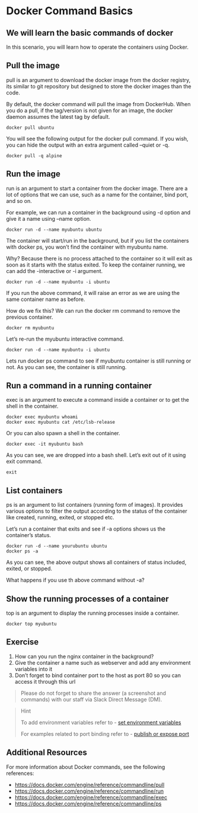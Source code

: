Docker Command Basics
================================================================

We will learn the basic commands of docker
----------------------------------------------------------------

In this scenario, you will learn how to operate the containers using Docker.

Pull the image
----------

pull is an argument to download the docker image from the docker registry, its similar to git repository but designed to store the docker images than the code.

By default, the docker command will pull the image from DockerHub. When you do a pull, if the tag/version is not given for an image, the docker daemon assumes the latest tag by default.

```
docker pull ubuntu
```

You will see the following output for the docker pull command. If you wish, you can hide the output with an extra argument called –quiet or -q.

```
docker pull -q alpine
```

Run the image
----------------------------------------------------------------

run is an argument to start a container from the docker image. There are a lot of options that we can use, such as a name for the container, bind port, and so on.

For example, we can run a container in the background using -d option and give it a name using –name option.

```
docker run -d --name myubuntu ubuntu
```

The container will start/run in the background, but if you list the containers with docker ps, you won’t find the container with myubuntu name.

Why? Because there is no process attached to the container so it will exit as soon as it starts with the status exited. To keep the container running, we can add the -interactive or -i argument.

```
docker run -d --name myubuntu -i ubuntu
```

If you run the above command, it will raise an error as we are using the same container name as before.

How do we fix this? We can run the docker rm command to remove the previous container. 

```
docker rm myubuntu
```

Let’s re-run the myubuntu interactive command. 

```
docker run -d --name myubuntu -i ubuntu
```

Lets run docker ps command to see if myubuntu container is still running or not. 
As you can see, the container is still running.

Run a command in a running container
----------

exec is an argument to execute a command inside a container or to get the shell in the container.

```
docker exec myubuntu whoami
docker exec myubuntu cat /etc/lsb-release
```

Or you can also spawn a shell in the container.

```
docker exec -it myubuntu bash
```

As you can see, we are dropped into a bash shell. Let’s exit out of it using exit command. 

```
exit
```

List containers
----------

ps is an argument to list containers (running form of images). It provides various options to filter the output according to the status of the container like created, running, exited, or stopped etc.

Let’s run a container that exits and see if -a options shows us the container’s status.

```
docker run -d --name yourubuntu ubuntu
docker ps -a
```

As you can see, the above output shows all containers of status included, exited, or stopped.

What happens if you use th above command without -a?

Show the running processes of a container
----------

top is an argument to display the running processes inside a container.

```
docker top myubuntu
```

Exercise
----------

1. How can you run the nginx container in the background?
2. Give the container a name such as webserver and add any environment variables into it
3. Don’t forget to bind container port to the host as port 80 so you can access it through this url

> Please do not forget to share the answer (a screenshot and commands) with our staff via Slack Direct Message (DM).

> Hint
>
> To add environment variables refer to - [set environment variables](https://docs.docker.com/engine/reference/commandline/run/#set-environment-variables--e---env---env-file)
>
> For examples related to port binding refer to - [publish or expose port](https://docs.docker.com/engine/reference/commandline/run/#publish-or-expose-port--p---expose)


Additional Resources
----------

For more information about Docker commands, see the following references:

- https://docs.docker.com/engine/reference/commandline/pull
- https://docs.docker.com/engine/reference/commandline/run
- https://docs.docker.com/engine/reference/commandline/exec
- https://docs.docker.com/engine/reference/commandline/ps

